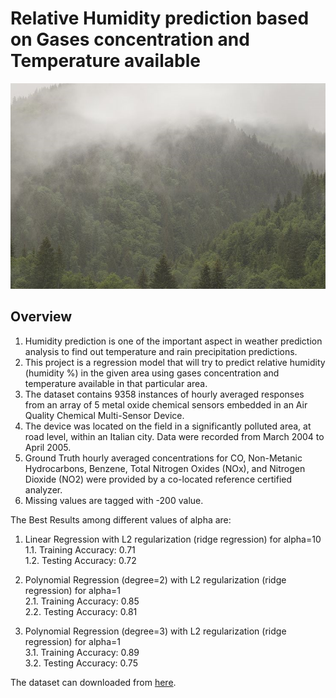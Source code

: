 # Relative Humidity prediction based on Gases concentration and Temperature available

![Rain](Rain.png)

## Overview
1. Humidity prediction is one of the important aspect in weather prediction analysis to find out temperature and rain precipitation predictions.
2. This project is a regression model that will try to predict relative humidity (humidity %) in the given area using gases concentration and temperature available in that particular area.  
3. The dataset contains 9358 instances of hourly averaged responses from an array of 5 metal oxide chemical sensors embedded in an Air Quality Chemical Multi-Sensor Device.
4. The device was located on the field in a significantly polluted area, at road level, within an Italian city. Data were recorded from March 2004 to April 2005.
5. Ground Truth hourly averaged concentrations for CO, Non-Metanic Hydrocarbons, Benzene, Total Nitrogen Oxides (NOx), and Nitrogen Dioxide (NO2) were provided by a co-located reference certified analyzer. 
6. Missing values are tagged with -200 value.

The Best Results among different values of alpha are:

1. Linear Regression with L2 regularization (ridge regression) for alpha=10\
1.1. Training Accuracy: 0.71\
1.2. Testing Accuracy: 0.72

2. Polynomial Regression (degree=2) with L2 regularization (ridge regression) for alpha=1\
2.1. Training Accuracy: 0.85\
2.2. Testing Accuracy: 0.81

3. Polynomial Regression (degree=3) with L2 regularization (ridge regression) for alpha=1\
3.1. Training Accuracy: 0.89\
3.2. Testing Accuracy: 0.75



The dataset can downloaded from [here](https://archive.ics.uci.edu/ml/datasets/Air+Quality).
